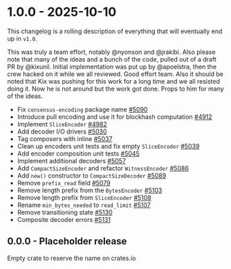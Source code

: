 # 1.0.0 - 2025-10-10

This changelog is a rolling description of everything that will eventually end up in `v1.0`.

This was truly a team effort, notably @nyonson and @jrakibi. Also please note that many of the ideas
and a bunch of the code, pulled out of a draft PR by @kixunil. Initial implementation was put up by
@apoelstra, then the crew hacked on it while we all reviewed. Good effort team. Also it should be
noted that Kix was pushing for this work for a long time and we all resisted doing it. Now he is not
around but the work got done. Props to him for many of the ideas.

- Fix `consensus-encoding` package name [#5090](https://github.com/rust-bitcoin/rust-bitcoin/pull/5090)
- Introduce pull encoding and use it for blockhash computation [#4912](https://github.com/rust-bitcoin/rust-bitcoin/pull/4912)
- Implement `SliceEncoder` [#4982](https://github.com/rust-bitcoin/rust-bitcoin/pull/4982)
- Add decoder I/O drivers [#5030](https://github.com/rust-bitcoin/rust-bitcoin/pull/5030)
- Tag composers with inline [#5037](https://github.com/rust-bitcoin/rust-bitcoin/pull/5037)
- Clean up encoders unit tests and fix empty `SliceEncoder` [#5039](https://github.com/rust-bitcoin/rust-bitcoin/pull/5039)
- Add encoder composition unit tests [#5045](https://github.com/rust-bitcoin/rust-bitcoin/pull/5045)
- Implement additional decoders [#5057](https://github.com/rust-bitcoin/rust-bitcoin/pull/5057)
- Add `CompactSizeEncoder` and refactor `WitnessEncoder` [#5086](https://github.com/rust-bitcoin/rust-bitcoin/pull/5086)
- Add `new()` constructor to `CompactSizeDecoder` [#5089](https://github.com/rust-bitcoin/rust-bitcoin/pull/5089)
- Remove `prefix_read` field [#5079](https://github.com/rust-bitcoin/rust-bitcoin/pull/5079)
- Remove length prefix from the `BytesEncoder` [#5103](https://github.com/rust-bitcoin/rust-bitcoin/pull/5103)
- Remove length prefix from `SliceEncoder` [#5108](https://github.com/rust-bitcoin/rust-bitcoin/pull/5108)
- Rename `min_bytes_needed` to `read_limit` [#5107](https://github.com/rust-bitcoin/rust-bitcoin/pull/5107)
- Remove transitioning state [#5130](https://github.com/rust-bitcoin/rust-bitcoin/pull/5130)
- Composite decoder errors [#5131](https://github.com/rust-bitcoin/rust-bitcoin/pull/5131)

## 0.0.0 - Placeholder release

Empty crate to reserve the name on crates.io